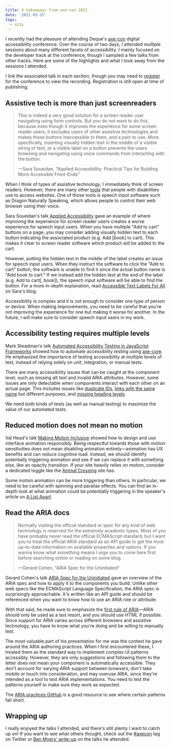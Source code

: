 ```yaml
---
title: 4 takeaways from axe-con 2021
date: '2021-03-15'
tags:
  - a11y
---
```


I recently had the pleasure of attending Deque's [axe-con](https://www.deque.com/axe-con/) digital accessibility conference. Over the course of two days, I attended multiple sessions about many different facets of accessibility. I mainly focused on the developer track at the conference, though I sampled a few talks from other tracks. Here are some of the highlights and what I took away from the sessions I attended.

I link the associated talk in each section, though you may need to [register](https://www.deque.com/axe-con/register/) for the conference to view the recording. Registration is still open at time of publishing.

## Assistive tech is more than just screenreaders

> This is indeed a very good solution for a screen reader user navigating using form controls. But you do not want to do this, because even though it improves the experience for some screen reader users, it excludes users of other assistive technologies and makes these buttons inaccessible to them, and a pain to use. More specifically, inserting visually hidden text in the middle of a visible string of text, or a visible label on a button prevents the users browsing and navigating using voice commands from interacting with the button.
>
> &mdash;Sara Soueidan, "Applied Accessibility: Practical Tips for Building More Accessible Front-Ends"

When I think of types of assistive technology, I immediately think of screen readers. However, there are many other [tools](https://www.w3.org/WAI/people-use-web/tools-techniques/) that people with disabilities use to access websites. One of those tools is speech input software such as Dragon Naturally Speaking, which allows people to control their web browser using their voice.

Sara Soueidan's talk [Applied Accessibility](https://www.axe-con.com/event/applied-accessibility-practical-tips-for-building-more-accessible-front-ends/) gave an example of where improving the experience for screen reader users creates a worse experience for speech input users. When you have multiple "Add to cart" buttons on a page, you may consider adding visually hidden text to each button indicating the associated product (e.g. Add [book] to cart). This makes it clear to screen reader software which product will be added to the cart.

However, putting the hidden text in the middle of the label creates an issue for speech input users. When they instruct the software to click the "Add to cart" button, the software is unable to find it since the actual button name is "Add book to cart." If we instead add the hidden text at the end of the label (e.g. Add to cart[, book]), the speech input software will be able to find the button. For a more in-depth explanation, read [Accessible Text Labels For All](https://www.sarasoueidan.com/blog/accessible-text-labels/) on Sara's blog.

Accessibility is complex and it is not enough to consider one type of person or device. When making improvements, you need to be careful that you're not improving the experience for one but making it worse for another. In the future, I will make sure to consider speech input users in my work.

## Accessibility testing requires multiple levels

Mark Steadman's talk [Automated Accessibility Testing in JavaScript Frameworks](https://www.axe-con.com/event/automated-accessibility-testing-in-javascript-frameworks/) showed how to automate accessibility testing using [axe-core](https://github.com/dequelabs/axe-core). He emphasized the importance of testing accessibility at multiple levels of test, instead of relying solely on unit, integration, or manual tests.

There are many accessibility issues that can be caught at the component level, such as missing alt text and invalid ARIA attributes. However, some issues are only detectable when components interact with each other on an actual page. This includes issues like [duplicate IDs](https://dequeuniversity.com/rules/axe/3.5/duplicate-id), [links with the same name](https://dequeuniversity.com/rules/axe/4.1/identical-links-same-purpose) but different purposes, and [missing heading levels](https://dequeuniversity.com/rules/axe/3.5/heading-order).

We need both kinds of tests (as well as manual testing) to maximize the value of our automated tests.

## Reduced motion does not mean no motion

Val Head's talk [Making Motion Inclusive](https://www.axe-con.com/event/making-motion-inclusive/) showed how to design and use interface animation responsibly. Being respectful towards those with motion sensitivities does not mean disabling animation entirely&mdash;animation has UX benefits and can reduce cognitive load. Instead, we should identify potentially triggering animation and see if we can replace it with something else, like an opacity transition. If your site heavily relies on motion, consider a dedicated toggle like the [Animal Crossing](https://animal-crossing.com/) site has.

Some motion animation can be more triggering than others. In particular, we need to be careful with spinning and parallax effects. You can find an in-depth look at what animation could be potentially triggering in the speaker's article on [A List Apart](https://alistapart.com/article/designing-safer-web-animation-for-motion-sensitivity/).

## Read the ARIA docs

> Normally visiting the official standard or spec for any kind of web technology is reserved for the extremely academic types. Most of you have probably never read the official ECMAScript standard, but I want you to treat the official ARIA standard as an API guide to get the most up-to-date information on available properties and options. If you wanna know what something means I urge you to come here first before searching online or reading on some blog.
>
> &mdash;Gerard Cohen, "ARIA Spec for the Uninitiated"

Gerard Cohen's talk [ARIA Spec for the Uninitiated](https://www.axe-con.com/event/aria-spec-for-the-uninitiated/) gave an overview of the ARIA spec and how to apply it to the components you build. Unlike other web specs like the ECMAScript Language Specification, the ARIA spec is surprisingly approachable. It's written like an API guide and should be referenced when you want to know how to use an ARIA role or attribute.

With that said, he made sure to emphasize the [first rule of ARIA](https://www.w3.org/TR/using-aria/#firstrule)&mdash;ARIA should only be used as a last resort, and you should use HTML if possible. Since support for ARIA varies across different browsers and assistive technology, you have to know what you're doing and be willing to manually test.

The most valuable part of his presentation for me was the context he gave around the ARIA authoring practices. When I first encountered these, I treated them as the standard way to implement complex UI patterns accessibly. However, they are only suggestions and following them to the letter does not mean your component is automatically accessible. They don't account for varying ARIA support between browsers, don't take mobile or touch into consideration, and may overuse ARIA, since they're intended as a tool to test ARIA implementations. You need to test the patterns yourself to make sure they work as expected.

The [ARIA practices GitHub](https://github.com/w3c/aria-practices/issues) is a good resource to see where certain patterns fall short.

## Wrapping up

I really enjoyed the talks I attended, and there's still plenty I want to catch up on! If you want to see what others thought, check out the [#axecon](https://twitter.com/search?q=%23axecon) tag on Twitter or [Ben Myers' write-up](https://benmyers.dev/blog/axecon-2021/) on the talks he attended.
